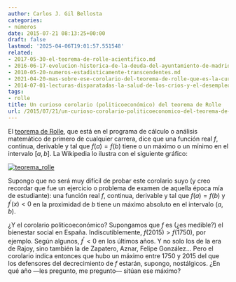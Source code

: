 ```yaml
---
author: Carlos J. Gil Bellosta
categories:
- números
date: 2015-07-21 08:13:25+00:00
draft: false
lastmod: '2025-04-06T19:01:57.551548'
related:
- 2017-05-30-el-teorema-de-rolle-acientifico.md
- 2016-06-17-evolucion-historica-de-la-deuda-del-ayuntamiento-de-madrid.md
- 2010-05-20-numeros-estadisticamente-transcendentes.md
- 2021-04-20-mas-sobre-ese-corolario-del-teorema-de-rolle-que-es-la-curva-de-laffer.md
- 2014-07-01-lecturas-disparatadas-la-salud-de-los-crios-y-el-desempleo.md
tags:
- rolle
title: Un curioso corolario (politicoeconómico) del teorema de Rolle
url: /2015/07/21/un-curioso-corolario-politicoeconomico-del-teorema-de-rolle/
---
```


El [teorema de Rolle](https://en.wikipedia.org/wiki/Rolle%27s_theorem), que está en el programa de cálculo o análisis matemático de primero de cualquier carrera, dice que una función real $f$, continua, derivable y tal que $f(a) = f(b)$ tiene o un máximo o un mínimo en el intervalo $[a,b]$. La Wikipedia lo ilustra con el siguiente gráfico:

[![teorema_rolle](/wp-uploads/2015/07/teorema_rolle.png#center)
](/wp-uploads/2015/07/teorema_rolle.png#center)

Supongo que no será muy difícil de probar este corolario suyo (y creo recordar que fue un ejercicio o problema de examen de aquella época mía de estudiante): una función real $f$, continua, derivable y tal que $f(a) = f(b)$ y $f^\prime(x) < 0$ en la proximidad de $b$ tiene un máximo absoluto en el intervalo $(a,b)$.

¿Y el corolario politicoeconómico? Supongamos que $f$ es (¿es medible?) el bienestar social en España. Indiscutiblemente, $f(2015) > f(1750)$, por ejemplo. Según algunos, $f^\prime < 0$ en los últimos años. Y no solo los de la era de Rajoy, sino también la de Zapatero, Aznar, Felipe González... Pero el corolario indica entonces que hubo un máximo entre 1750 y 2015 del que los defensores del decrecimiento de $f$ estarán, supongo, nostálgicos. ¿En qué año —les pregunto, me pregunto— sitúan ese máximo?
